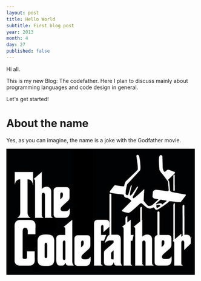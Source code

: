 ```yaml
---
layout: post
title: Hello World
subtitle: First blog post
year: 2013
month: 4
day: 27
published: false
---
```


Hi all.

This is my new Blog: The codefather. Here I plan to discuss mainly about programming languages and code design in general.

Let's get started!

About the name
==============

Yes, as you can imagine, the name is a joke with the Godfather movie.

<img src='/images/codefather.jpg'/>
